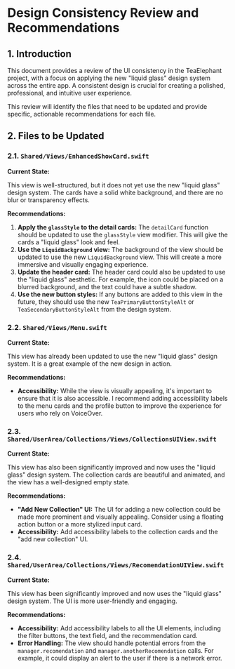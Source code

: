 # Design Consistency Review and Recommendations

## 1. Introduction

This document provides a review of the UI consistency in the TeaElephant project, with a focus on applying the new "liquid glass" design system across the entire app. A consistent design is crucial for creating a polished, professional, and intuitive user experience.

This review will identify the files that need to be updated and provide specific, actionable recommendations for each file.

## 2. Files to be Updated

### 2.1. `Shared/Views/EnhancedShowCard.swift`

**Current State:**

This view is well-structured, but it does not yet use the new "liquid glass" design system. The cards have a solid white background, and there are no blur or transparency effects.

**Recommendations:**

1.  **Apply the `glassStyle` to the detail cards:** The `detailCard` function should be updated to use the `glassStyle` view modifier. This will give the cards a "liquid glass" look and feel.
2.  **Use the `LiquidBackground` view:** The background of the view should be updated to use the new `LiquidBackground` view. This will create a more immersive and visually engaging experience.
3.  **Update the header card:** The header card could also be updated to use the "liquid glass" aesthetic. For example, the icon could be placed on a blurred background, and the text could have a subtle shadow.
4.  **Use the new button styles:** If any buttons are added to this view in the future, they should use the new `TeaPrimaryButtonStyleAlt` or `TeaSecondaryButtonStyleAlt` from the design system.

### 2.2. `Shared/Views/Menu.swift`

**Current State:**

This view has already been updated to use the new "liquid glass" design system. It is a great example of the new design in action.

**Recommendations:**

*   **Accessibility:** While the view is visually appealing, it's important to ensure that it is also accessible. I recommend adding accessibility labels to the menu cards and the profile button to improve the experience for users who rely on VoiceOver.

### 2.3. `Shared/UserArea/Collections/Views/CollectionsUIView.swift`

**Current State:**

This view has also been significantly improved and now uses the "liquid glass" design system. The collection cards are beautiful and animated, and the view has a well-designed empty state.

**Recommendations:**

*   **"Add New Collection" UI:** The UI for adding a new collection could be made more prominent and visually appealing. Consider using a floating action button or a more stylized input card.
*   **Accessibility:** Add accessibility labels to the collection cards and the "add new collection" UI.

### 2.4. `Shared/UserArea/Collections/Views/RecomendationUIView.swift`

**Current State:**

This view has been significantly improved and now uses the "liquid glass" design system. The UI is more user-friendly and engaging.

**Recommendations:**

*   **Accessibility:** Add accessibility labels to all the UI elements, including the filter buttons, the text field, and the recommendation card.
*   **Error Handling:** The view should handle potential errors from the `manager.recomendation` and `manager.anotherRecomendation` calls. For example, it could display an alert to the user if there is a network error.

